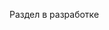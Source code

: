 Раздел в разработке
<!-- ---
title: Вступить в пайщики
---
После того, как вы получили статус верифицированного кооператива, вы можете регистрировать физические и юридические лица в свой кооператив. 


## Хранилища данных
Для хранения приватных данных используется IPFS - интерпланетная файловая система. Она работает по принципу torrent-ссылок на зашифрованную информацию. Таким образом, пользователи хранят свою приватную информацию в зашифрованном виде в локальных хранилищах и предоставляют доступ к зашифрованным копиям информации, которые могут быть расширофрованы только приватными ключами тех аккаунтов в блокчейне, которым был предоставлен доступ. 

### Модель приватных данных пользователя
Модель данных для хранения в приватном хранилище должна следовать стандартизированной структуре. На основе этой структуры данных в дальшейшем любой клиент сможет восстановить ваш электронный документ при наличии соответствующих прав доступа, определяющихся приватными ключами доступа к аккаунту.


!!! note "Стандарт модели"
    ```javascript
    new Schema({
      first_name: { type: String },       // Имя
      second_name: { type: String },      // Фамилия
      middle_name: { type: String },      // Отчество
      birthdate: { type: Date },          // Дата рождения
      addresses: [{
        address: { type: String },        // Адрес целиком
        postal_code: { type: String },    // Почтовый индекс
        country: { type: String },        // Страна
        region: { type: String },         // Регион
        city: { type: String },           // Город
        settlement: { type: String },     // Поселение
        street: { type: String },         // Улица
        block: { type: String },          // Блок или корпус
        house: { type: String },          // Номер дома
        floor: { type: String },          // Этаж
        flat: { type: String },           // Квартира
        room: { type: String },           // Номер комнаты
        is_active: { type: Boolean },     // Адрес активен?
        is_verified: { type: Boolean },   // Адрес верифицирован?
        address_type: { 
          type: Number, 
          enum: [0, 1, 2, 3, 4]           // Тип адреса: юридический, домашний и т.д.
        }
      }],
      phones: [{
        phone_number: { type: String },   // Номер телефона
        is_primary: { type: Boolean },    // Основной номер?
        is_active: { type: Boolean },     // Номер активен?
        is_telegram: { type: Boolean },   // Номер используется в Telegram?
        is_whatsapp: { type: Boolean },   // Номер используется в WhatsApp?
        is_viber: { type: Boolean },      // Номер используется в Viber?
        last_update: { type: Date },      // Дата последнего обновления
        phone_type: { 
          type: Number, 
          enum: [0, 1, 2, 3]              // Тип номера: домашний, рабочий, мобильный и т.д.
        }
      }],
      email: { type: String },            // Адрес электронной почты
      socials: [{
        soc_user: { type: String },          // Идентификатор пользователя в социальной сети
        username: { type: String },          // Имя пользователя
        first_name: { type: String },        // Имя
        last_name: { type: String },         // Фамилия
        email: { type: String },             // Адрес электронной почты
        avatar: { type: String },            // Ссылка на аватар
        birthday: { type: Date },            // Дата рождения
        appid: { type: String },             // ID приложения
        access_token: { type: String },      // Токен доступа
        refresh_token: { type: String },     // Токен обновления
        expires_at: { type: Date },          // Время истечения срока действия токена
        scope: { type: String },             // Область доступа
        credentials: { type: String },       // Учетные данные
        last_update: { type: Date },         // Дата последнего обновления
        created_at: { type: Date },          // Дата создания
        is_enrolled: { type: Boolean },      // Зарегистрирован ли пользователь?
        gender: { 
          type: Number, 
          enum: [0, 1, 2]                    // Пол: неизвестно, женский, мужской
        },
        soc_type: { 
          type: String, 
          enum: ['fb', 'ya', 'sb', 'tg', 'tn', 'go', 'tw', 'vk', 'od', 'rn', 'un'] // Тип социальной сети: Facebook, Yandex и т.д.
        }
      }],
      devices: [{
        name: { type: String },              // Имя устройства
        browser: { type: String },           // Браузер, с которого происходит доступ
        ip_address: { type: String },        // IP-адрес устройства
        expires_at: { type: Date },          // Время истечения срока действия устройства
        created_at: { type: Date },          // Дата регистрации устройства
        is_active: { type: Boolean },        // Устройство активно?
        devtype: { 
          type: Number, 
          enum: [0, 1, 2, 3, 4]              // Тип устройства: мобильное, настольное и т.д.
        }
      }]
    }, { timestamps: true });
    ```


## Физическое лицо
Для регистрации физического лица в системе сначала необходимо сохранить всю необходимую информацию в приватное хранилище данных. После сохранения информации в приватное храналище, в блокчейн передаётся идентификатор хранилища и идентификатор данных профиля из этого хранилища.



### Регистрация карточки физлица
!!! note "Регистрация физического лица"
    === "cleos"
        ```bash
        cleos push action registrator reguser '[username, "profile_hash"]' -p username
        ```
    === "js"
        ```javascript
        eos.transact({
            actions: [{
                account: 'registrator',
                name: 'reguser',
                authorization: [{
                    actor: 'username',
                    permission: 'active',
                }],
                data: {
                    username: 'username',
                    data_id: 'profile_hash'
                },
            }]
        }, {
            blocksBehind: 3,
            expireSeconds: 30,
        });
        ```

    **Параметры:** 

    - `username (eosio::name)`: Имя аккаунта пользователя в системе.

    - `profile_hash (std::string)`: Хэш данных зашифрованного профиля в IPFS

### Получение карточки физлица
Для получения карточки физлица, необходимо обратиться по стандартизированному API к хранилищу приватных данных, предоставив цифровую подпись аккаунта, чьи данные запрашиваются, или кооператива, который производил регистрацию. 

!!! note "Получение карточки из хранилища"
    Пример запроса в хранилище

После прохождения криптографической проверки цифровой подписи, хранилище данных вернёт зашифрованную карточку с данными пользователя. Карточка может быть расшифрована только с помощью приватного ключа владельца данных или кооператива, который производил регистрацию. 

!!! note "Пример дешифровки карточки"
    Пример дешифровки


Таким образом, храналища данных хранят зашифрованную информацию в карточках пользователей, но не обладают к нем доступа. 


## Юридическое лицо
Вся информация о юридических лицах хранится в блокчейне в открытом виде. 

### Регистрация карточки юрлица

!!! note "Регистрация юридического лица"
    === "cleos"
        ```bash
        cleos push action registrator regorg '[
          "username",
          "full_name",
          "short_name",
          "legal_address",
          "ogrn_value",
          "inn_value",
          "logo_url",
          "phone_number",
          "email_address",
          "registration_date",
          "website_url",
          [{
            "account_number",
            "created_date",
            "last_update_date",
            "is_active"
          }],
          is_cooperative,
          "optional_coop_type_name",
          "optional_token_contract_name",
          "optional_slug_value",
          "optional_announce_text",
          "optional_description_text",
          optional_members_number,
          "optional_initial_amount",
          "optional_minimum_amount",
          "optional_membership_fee",
          optional_period_value
        ]' -p username
        ```

    === "js"
        ```javascript
        eos.transact({
            actions: [{
                account: 'registrator',
                name: 'regorg',
                authorization: [{
                    actor: 'username',
                    permission: 'active',
                }],
                data: {
                    username: 'username',
                    name: 'full_name',
                    short_name: 'short_name',
                    address: 'legal_address',
                    ogrn: 'ogrn_value',
                    inn: 'inn_value',
                    logo: 'logo_url',
                    phone: 'phone_number',
                    email: 'email_address',
                    registration: 'registration_date',
                    website: 'website_url',
                    accounts: [{
                        account: 'account_number',
                        created_at: 'created_date',
                        last_update: 'last_update_date',
                        is_active: is_active
                    }],
                    is_cooperative: is_cooperative,
                    coop_type: 'optional_coop_type_name',
                    token_contract: 'optional_token_contract_name',
                    slug: 'optional_slug_value',
                    announce: 'optional_announce_text',
                    description: 'optional_description_text',
                    members: optional_members_number,
                    initial: 'optional_initial_amount',
                    minimum: 'optional_minimum_amount',
                    membership: 'optional_membership_fee',
                    period: optional_period_value
                },
            }]
        }, {
            blocksBehind: 3,
            expireSeconds: 30,
        });
        ```

    **Параметры:** 

    - `username (eosio::name)`: Имя аккаунта в системе.

    - `name (std::string)`: Полное наименование.

    - `short_name (std::string)`: Краткое наименование.

    - `address (std::string)`: Юридический адрес.

    - `ogrn (std::string)`: ОГРН.

    - `inn (std::string)`: ИНН.

    - `logo (std::string)`: Ссылка на логотип.

    - `phone (std::string)`: Номер телефона.

    - `email (std::string)`: Email-адрес.

    - `registration (std::string)`: Дата регистрации юрлица.

    - `website (std::string)`: Ссылка на веб-сайт.

    - `accounts (bank)`: Список банковских счетов, который включает в себя:
      - `account`: Номер расчётного счёта.
      - `created_at`: Дата создания.
      - `last_update`: Дата последнего обновления.
      - `is_active`: Активен ли счет.

    - `is_cooperative (bool)`: Является ли кооперативом (true | false).

    - `coop_type (eosio::name)`: Тип кооператива (опционально). `'union' - союз кооперативов | 'conscoop' - потребительский кооператив | 'prodcoop' - производственный кооператив | 'agricoop' - с/х кооператив | 'builderscoop' - строительный кооператив`

    - `token_contract (eosio::name)`: Контракт токена пая (опционально).

    - `slug (std::string)`: Слаг (опционально).

    - `announce (std::string)`: Анонс (опционально).

    - `description (std::string)`: Описание (опционально).

    - `initial`: Вступительный взнос (опционально).

    - `minimum`: Минимальный взнос (опционально).

    - `membership`: Членский взнос (опционально).

    - `period`: Периодичность (опционально).

### Получение карточки юрлица
Для получения карточки юридического лица необходимо выполнить команду:

!!! note "Команда получения карточки юридического лица из блокчейна"
    === "cleos"
        ```bash
        cleos get table registrator registrator orgs
        ```
    === "js"
        ```javascript
        eos.getTableRows({
            code: "registrator",
            scope: "registrator",
            table: "orgs",
            json: true,
        }).then(result => {
            console.log(result);
        }).catch(error => {
            console.error(error);
        });
        ```

    **Ответ:**

    ```json
    {
      "rows": [{
          "username": "имя_аккаунта_кооператива",
          "parent_username": "имя_родительского_пользователя (для кооперативных участков)",
          ...
          "website": "веб-сайт",
          "accounts": [{"account": "номер_счёта", ...}],
        }
      ]
    }
    ```


## Подать заявление на вступление
!!! note ""
    Регистратор - кооператив, производящий регистрацию нового пайщика.


1. Получение карточки заявителя
Первым делом регистратор получает карточку заявителя. Если заявитель является юридическим лицом, регистратор получает данные из блокчейна. Если заявитель – физическое лицо, тогда регистратор запрашивате доступ к зашифрованной карточке с приватными данными из хранилища физического лица в IPFS.

2. Формирование шаблона заявления.
После получения карточки, регистратор создает шаблон заявления с заполненными данными. Шаблон заявления является типовым для всех цифровых кооперативов на платформе.

3. Чтение и подпись.
Заявитель ознакамливается с содержанием предложенного ему документа и оставляет собственноручную подпись на экране мобильного устройства. 

4. Сохранение заявления.
Документ с подписью заявителя сохраняется в формате PDF в зашифрованном виде в приватном хранилище пользователя и передается регистратору с возможностью расшифровки только им по сети IFPS с указанием адреса на скачивание в блокчейне.

5. Активация аккаунта на блокчейне.
Для завершения регистрации пайщика, заявитель подписывает и отправляет транзакцию в блокчейн, указывая ссылку на подписанное и зашифрованное им заявление в IPFS. Это заявление могут расшифровать только заявитель и кооператив, в который вступает пользоваель.

!!! note "Пример транзакции на вступление в кооператив"
    === "cleos"
        ```bash
        cleos push action registrator joincoop '[
          "coop_account_name",
          "applicant_account_name",
          "desired_position_title",
          "position_name",
          "application_draft_data",
          "signature_data"
        ]' -p applicant_account_name
        ```

    === "js"
        ```javascript
        eos.transact({
            actions: [{
                account: 'registrator',
                name: 'joincoop',
                authorization: [{
                    actor: 'applicant_account_name',
                    permission: 'active',
                }],
                data: {
                    coop_username: 'coop_account_name',
                    username: 'applicant_account_name',
                    position_title: 'desired_position_title',
                    position: 'position_name',
                    draft_data: 'application_draft_data',
                    sign: 'signature_data'
                },
            }]
        }, {
            blocksBehind: 3,
            expireSeconds: 30,
        });
        ```

    **Параметры:** 

    - `coop_username (eosio::name)`: Имя аккаунта кооператива.
    - `username (eosio::name)`: Имя аккаунта пайщика.
    - `position_title`: Название желаемой должности.
    - `position (eosio::name)`: Название должности в системе. 'chairman' - председатель, 'vpchairman' - зампредседателя, 'director' - директор, 'vpdirector' - замдиректора, 'boardmember' - член совета, 'execmember' - исполнительный член совета ?, 'votingmember' - голосующий участник, 'assocmember' - ассоциированный участник
    - `ricardian_data`: Публичные переменные подписанного заявления.
    - `statement_hash`: Хэш подписанного заявления.

После отправки транзакции в блокчейн, информация об этом поступает в совет кооператива для рассмотрения. После принятия решения о приёме пайщика, аккаунт получает полный доступ к возможностям экосистемы. 
 -->